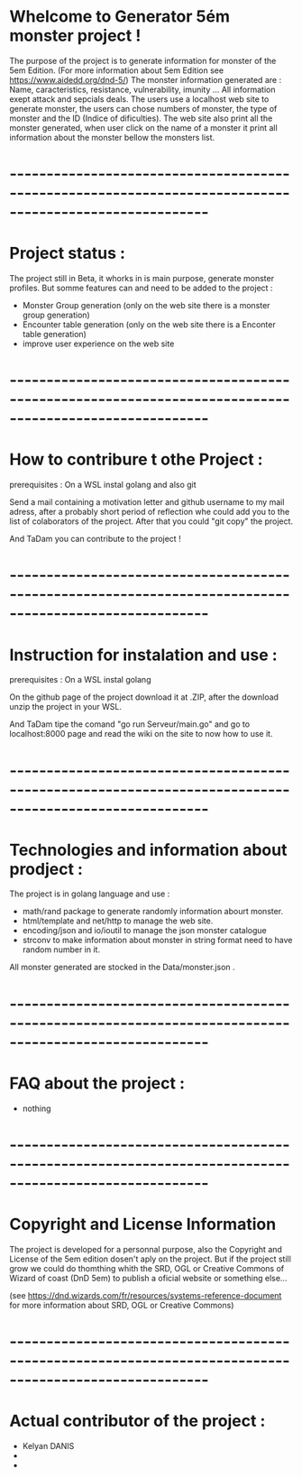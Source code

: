 # Whelcome to Generator 5ém monster project !

The purpose of the project is to generate information for monster of the 5em Edition.
(For more information about 5em Edition see https://www.aidedd.org/dnd-5/)
The monster information generated are : Name, caracteristics, resistance, vulnerability, imunity ...
All information exept attack and sepcials deals.
The users use a localhost web site to generate monster, the users can chose numbers of monster, the 
type of monster and the ID (Indice of dificulties). The web site also print all the monster generated,
when user click on the name of a monster it print all information about the monster bellow the monsters 
list.

# ------------------------------------------------------------------------------------------------------- #

# Project status :

The project still in Beta, it whorks in is main purpose, generate monster profiles. But somme features can
and need to be added to the project :

 - Monster Group generation (only on the web site there is a monster group generation)
 - Encounter table generation (only on the web site there is a Enconter table generation)
 - improve user experience on the web site

# ------------------------------------------------------------------------------------------------------- #

# How to contribure t othe Project :

prerequisites : On a WSL instal golang and also git

Send a mail containing a motivation letter and github username to my mail adress, after a probably short 
period of reflection whe could add you to the list of colaborators of the project.
After that you could "git copy" the project.

And TaDam you can contribute to the project !

# ------------------------------------------------------------------------------------------------------- #

# Instruction for instalation and use :

prerequisites : On a WSL instal golang

On the github page of the project download it at .ZIP, after the download unzip the project in your WSL.

And TaDam tipe the comand "go run Serveur/main.go" and go to localhost:8000 page and read the wiki on the site
to now how to use it.

# ------------------------------------------------------------------------------------------------------- #

# Technologies and information about prodject :

The project is in golang language and use :

 - math/rand package to generate randomly information abourt monster.
 - html/template and net/http to manage the web site.
 - encoding/json and io/ioutil to manage the json monster catalogue
 - strconv to make information about monster in string format need to have random number in it.

All monster generated are stocked in the Data/monster.json .

# ------------------------------------------------------------------------------------------------------- #

# FAQ about the project :

 - nothing

# ------------------------------------------------------------------------------------------------------- #

# Copyright and License Information

The project is developed for a personnal purpose, also the Copyright and License of the 5em edition dosen't
aply on the project. But if the project still grow we could do thomthing whith the SRD, OGL or Creative Commons
of Wizard of coast (DnD 5em) to publish a oficial website or something else...

(see https://dnd.wizards.com/fr/resources/systems-reference-document for more information about
SRD, OGL or Creative Commons)

# ------------------------------------------------------------------------------------------------------- #

# Actual contributor of the project :
 - Kelyan DANIS
 -
 -